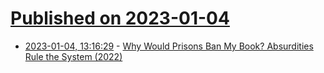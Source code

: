 # [Published on 2023-01-04](index.md)

* [2023-01-04, 13:16:29](https://news.ycombinator.com/item?id=34245160) - [Why Would Prisons Ban My Book? Absurdities Rule the System (2022)](https://www.themarshallproject.org/2022/12/21/prison-banned-books-new-york-florida-censorship)
